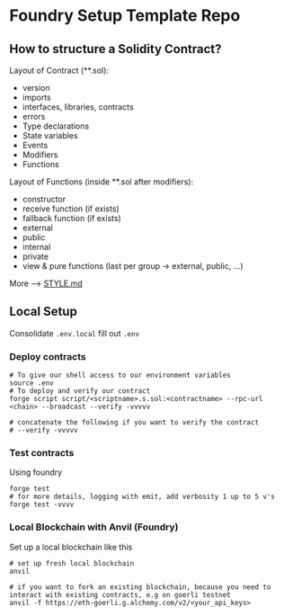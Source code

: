 # Foundry Setup Template Repo

## How to structure a Solidity Contract?

Layout of Contract (\*\*.sol):

- version
- imports
- interfaces, libraries, contracts
- errors
- Type declarations
- State variables
- Events
- Modifiers
- Functions

Layout of Functions (inside \*\*.sol after modifiers):

- constructor
- receive function (if exists)
- fallback function (if exists)
- external
- public
- internal
- private
- view & pure functions (last per group -> external, public, ...)

More --> [STYLE.md](./STYLE.md)

## Local Setup

Consolidate `.env.local` fill out `.env`

### Deploy contracts

```shell
# To give our shell access to our environment variables
source .env
# To deploy and verify our contract
forge script script/<scriptname>.s.sol:<contractname> --rpc-url <chain> --broadcast --verify -vvvvv

# concatenate the following if you want to verify the contract
# --verify -vvvvv

```

### Test contracts

Using foundry

```shell
forge test
# for more details, logging with emit, add verbosity 1 up to 5 v's
forge test -vvvv
```

### Local Blockchain with Anvil (Foundry)

Set up a local blockchain like this

```shell
# set up fresh local blockchain
anvil

# if you want to fork an existing blockchain, because you need to interact with existing contracts, e.g on goerli testnet
anvil -f https://eth-goerli.g.alchemy.com/v2/<your_api_keys>
```
